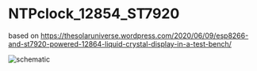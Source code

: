 # NTPclock_12854_ST7920
based on https://thesolaruniverse.wordpress.com/2020/06/09/esp8266-and-st7920-powered-12864-liquid-crystal-display-in-a-test-bench/

![schematic](https://thesolaruniverse.files.wordpress.com/2020/06/070_fig_03_wemos_lcd_128x64_96_dpi.png)
